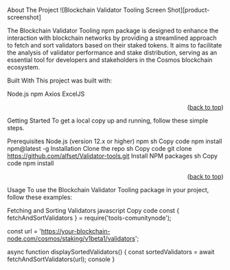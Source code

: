 About The Project
![Blockchain Validator Tooling Screen Shot][product-screenshot]

The Blockchain Validator Tooling npm package is designed to enhance the interaction with blockchain networks by providing a streamlined approach to fetch and sort validators based on their staked tokens. It aims to facilitate the analysis of validator performance and stake distribution, serving as an essential tool for developers and stakeholders in the Cosmos blockchain ecosystem.

Built With
This project was built with:

Node.js
npm
Axios
ExcelJS
<p align="right">(<a href="#readme-top">back to top</a>)</p>
<!-- GETTING STARTED -->
Getting Started
To get a local copy up and running, follow these simple steps.

Prerequisites
Node.js (version 12.x or higher)
npm
sh
Copy code
npm install npm@latest -g
Installation
Clone the repo
sh
Copy code
git clone https://github.com/alfset/Validator-tools.git
Install NPM packages
sh
Copy code
npm install
<p align="right">(<a href="#readme-top">back to top</a>)</p>
<!-- USAGE EXAMPLES -->
Usage
To use the Blockchain Validator Tooling package in your project, follow these examples:

Fetching and Sorting Validators
javascript
Copy code
const { fetchAndSortValidators } = require('tools-comunitynode');

const url = 'https://your-blockchain-node.com/cosmos/staking/v1beta1/validators';

async function displaySortedValidators() {
  const sortedValidators = await fetchAndSortValidators(url);
  console
}



